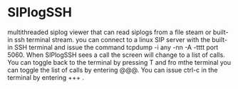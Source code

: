 # SIPlogSSH
multithreaded siplog viewer that can read siplogs from a file steam or built-in ssh terminal stream.
you can connect to a linux SIP server with the built-in SSH terminal and issue the command tcpdump -i any -nn -A -tttt port 5060. When SIPlogSSH sees a call the screen will change to a list of calls. You can toggle back to the terminal by pressing T and fro mthe terminal you can toggle the list of calls by entering @@@. You can issue ctrl-c in the terminal by entering +++ .

